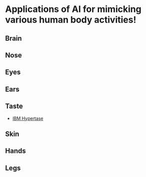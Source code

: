 # Applications of AI for mimicking various human body activities!

## Brain

## Nose

## Eyes

## Ears

## Taste
- [IBM Hypertase](https://www.ibm.com/blogs/research/2019/07/hypertaste-ai-assisted-etongue/)

## Skin

## Hands

## Legs




